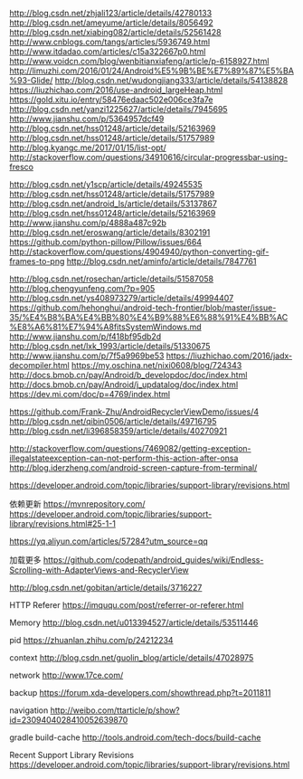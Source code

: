 http://blog.csdn.net/zhjali123/article/details/42780133
http://blog.csdn.net/ameyume/article/details/8056492
http://blog.csdn.net/xiabing082/article/details/52561428
http://www.cnblogs.com/tangs/articles/5936749.html
http://www.itdadao.com/articles/c15a322667p0.html
http://www.voidcn.com/blog/wenbitianxiafeng/article/p-6158927.html
http://limuzhi.com/2016/01/24/Android%E5%9B%BE%E7%89%87%E5%BA%93-Glide/
http://blog.csdn.net/wudongjiang333/article/details/54138828
https://liuzhichao.com/2016/use-android_largeHeap.html
https://gold.xitu.io/entry/58476edaac502e006ce3fa7e
http://blog.csdn.net/yanzi1225627/article/details/7945695
http://www.jianshu.com/p/5364957dcf49
http://blog.csdn.net/hss01248/article/details/52163969
http://blog.csdn.net/hss01248/article/details/51757989
http://blog.kyangc.me/2017/01/15/list-opt/
http://stackoverflow.com/questions/34910616/circular-progressbar-using-fresco

http://blog.csdn.net/y1scp/article/details/49245535
http://blog.csdn.net/hss01248/article/details/51757989
http://blog.csdn.net/android_ls/article/details/53137867
http://blog.csdn.net/hss01248/article/details/52163969
http://www.jianshu.com/p/4888a487c92b
http://blog.csdn.net/eroswang/article/details/8302191
https://github.com/python-pillow/Pillow/issues/664
http://stackoverflow.com/questions/4904940/python-converting-gif-frames-to-png
http://blog.csdn.net/aminfo/article/details/7847761

http://blog.csdn.net/rosechan/article/details/51587058
http://blog.chengyunfeng.com/?p=905
http://blog.csdn.net/ys408973279/article/details/49994407
https://github.com/hehonghui/android-tech-frontier/blob/master/issue-35/%E4%B8%BA%E4%BB%80%E4%B9%88%E6%88%91%E4%BB%AC%E8%A6%81%E7%94%A8fitsSystemWindows.md
http://www.jianshu.com/p/f418bf95db2d
http://blog.csdn.net/lxk_1993/article/details/51330675
http://www.jianshu.com/p/7f5a9969be53
https://liuzhichao.com/2016/jadx-decompiler.html
https://my.oschina.net/nixi0608/blog/724343
http://docs.bmob.cn/pay/Android/b_developdoc/doc/index.html
http://docs.bmob.cn/pay/Android/j_updatalog/doc/index.html
https://dev.mi.com/doc/p=4769/index.html

https://github.com/Frank-Zhu/AndroidRecyclerViewDemo/issues/4
http://blog.csdn.net/qibin0506/article/details/49716795
http://blog.csdn.net/li396858359/article/details/40270921

http://stackoverflow.com/questions/7469082/getting-exception-illegalstateexception-can-not-perform-this-action-after-onsa
http://blog.iderzheng.com/android-screen-capture-from-terminal/

https://developer.android.com/topic/libraries/support-library/revisions.html

依赖更新
https://mvnrepository.com/
https://developer.android.com/topic/libraries/support-library/revisions.html#25-1-1

https://yq.aliyun.com/articles/57284?utm_source=qq

加载更多
https://github.com/codepath/android_guides/wiki/Endless-Scrolling-with-AdapterViews-and-RecyclerView


http://blog.csdn.net/gobitan/article/details/3716227

HTTP Referer
https://imququ.com/post/referrer-or-referer.html

Memory
http://blog.csdn.net/u013394527/article/details/53511446

pid
https://zhuanlan.zhihu.com/p/24212234

context
http://blog.csdn.net/guolin_blog/article/details/47028975

network
http://www.17ce.com/

backup
https://forum.xda-developers.com/showthread.php?t=2011811

navigation
http://weibo.com/ttarticle/p/show?id=2309404028410052639870

gradle build-cache
http://tools.android.com/tech-docs/build-cache

Recent Support Library Revisions
https://developer.android.com/topic/libraries/support-library/revisions.html